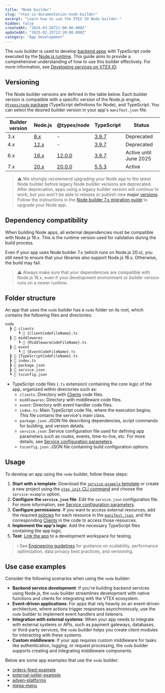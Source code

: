 ```yaml
---
title: "Node builder"
slug: "vtex-io-documentation-node-builder"
excerpt: "Learn how to use the VTEX IO Node builder."
hidden: false
createdAt: "2024-03-26T11:00:00.000Z"
updatedAt: "2025-02-25T12:20:00.000Z"
category: "App Development"
---
```


The `node` builder is used to develop [backend apps](https://developers.vtex.com/docs/guides/vtex-io-documentation-service) with TypeScript code executed by the [Node.js runtime](https://nodejs.org/en). This guide aims to provide a comprehensive understanding of how to use this builder effectively. For more information, see [Developing services on VTEX IO](https://developers.vtex.com/docs/guides/developing-services-on-vtex-io).

## Versioning

The Node builder versions are defined in the table below. Each builder version is compatible with a specific version of the Node.js engine, [`@types/node` package](https://www.npmjs.com/package/@types/node) (TypeScript definitions for Node), and TypeScript. You can select the desired builder version in your app's `manifest.json` file.

|Builder version|Node.js|@types/node|TypeScript|Status|
|-|-|-|-|-|
|3.x|[8.x](https://nodejs.org/en/blog/release/v8.0.0)|-|[3.9.7](https://www.typescriptlang.org/docs/handbook/release-notes/typescript-3-9.html)|Deprecated|
|4.x|[12.x](https://nodejs.org/en/blog/release/v12.0.0)|-|[3.9.7](https://www.typescriptlang.org/docs/handbook/release-notes/typescript-3-9.html)|Deprecated|
|6.x|[16.x](https://nodejs.org/en/blog/release/v16.0.0)|[12.0.0](https://www.npmjs.com/package/@types/node/v/12.0.0)|[3.9.7](https://www.typescriptlang.org/docs/handbook/release-notes/typescript-3-9.html)|Active until June 2025|
|7.x|[20.x](https://nodejs.org/en/blog/release/v20.0.0)|[20.0.0](https://www.npmjs.com/package/@types/node/v/20.0.0)|[5.5.3](https://www.typescriptlang.org/docs/handbook/release-notes/typescript-5-5.html)|Active|

>⚠️ We strongly recommend upgrading your Node app to the latest Node builder before legacy Node builder versions are deprecated. After deprecation, apps using a legacy builder version will continue to work, but you won't be able to release or publish new **major** [versions](https://developers.vtex.com/docs/guides/vtex-io-documentation-releasing-a-new-app-version#understanding-app-versioning). Follow the instructions in the [Node builder 7.x migration guide](https://developers.vtex.com/docs/guides/node-builder-7x-migration-guide) to upgrade your Node app.

## Dependency compatibility

When building Node apps, all external dependencies must be compatible with Node.js 16.x. This is the runtime version used for validation during the build process.

Even if your app uses Node builder 7.x (which runs on Node.js 20.x), you still need to ensure that your libraries also support Node.js 16.x. Otherwise, the build may fail.

> ⚠️ Always make sure that your dependencies are compatible with Node.js 16.x, even if your development environment or builder version runs on a newer runtime.

## Folder structure

An app that uses the `node` builder has a `node` folder on its root, which contains the following files and directories:

```txt
node
  ┣ 📂 clients
      ┗ 📄 {ClientCodeFileName}.ts
  ┣ 📂 middlewares
      ┗ 📄 {MiddlewareCodeFileName}.ts
  ┣ 📂 event
      ┗ 📄 {EventCodeFileName}.ts
  ┣ 📄 {TypeScriptCodeFileName}.ts
  ┣ 📄 index.ts
  ┣ 📄 package.json
  ┣ 📄 service.json
  ┗ 📄 tsconfig.json
```

- TypeScript code files (`.ts` extension) containing the core logic of the app, organized within directories such as:
  - `clients`: Directory with [Clients](https://developers.vtex.com/docs/guides/vtex-io-documentation-clients) code files.
  - `middlewares`: Directory with middleware code files.
  - `event`: Directory with event handler code files.
  - `index.ts`: Main TypeScript code file, where the execution begins. This file contains the service's main class.
  - `package.json`: JSON file describing dependencies, script commands for building, and version details.
  - `service.json`: Service configuration file used for defining app parameters such as routes, events, time-to-live, etc. For more details, see [Service configuration parameters](https://developers.vtex.com/docs/guides/vtex-io-documentation-service#service-configuration-parameters).
  - `tsconfig.json`: JSON file containing build configuration options.

## Usage

To develop an app using the `node` builder, follow these steps:

1. **Start with a template**: Download the [`service-example` template](https://github.com/vtex-apps/service-example) or create a new project using the [`vtex init` CLI command](https://developers.vtex.com/docs/guides/vtex-io-documentation-vtex-io-cli-usage#starting-a-new-project) and choose the `service-example` option.
2. **Configure the `service.json` file**: Edit the `service.json` configuration file. For more information, see [Service configuration parameters](https://developers.vtex.com/docs/guides/vtex-io-documentation-service#service-configuration-parameters).
3. **Configure permissions**: If you want to access external resources, add the required [policies](https://developers.vtex.com/docs/guides/vtex-io-documentation-policies) for each resource in the [`manifest.json`](https://developers.vtex.com/docs/guides/vtex-io-documentation-manifest), and the corresponding [Clients](https://developers.vtex.com/docs/guides/vtex-io-documentation-clients) in the code to access those resources.
4. **Implement the app's logic**: Add the necessary TypeScript files containing the app logic.
5. **Test**: [Link the app](https://developers.vtex.com/docs/guides/vtex-io-documentation-linking-an-app) to a development workspace for testing.

>ℹ️ See [Engineering guidelines](https://developers.vtex.com/docs/guides/vtex-io-documentation-engineering-guidelines) for guidance on scalability, performance optimization, data privacy best practices, and versioning.

## Use case examples

Consider the following scenarios when using the `node` builder:

- **Backend service development**: If you're building backend services using Node.js, the `node` builder streamlines development with native functions and clients for integrating with the VTEX ecosystem.
- **Event-driven applications**: For apps that rely heavily on an event-driven architecture, where actions trigger responses asynchronously, use the `node` builder to implement event handlers and listeners.
- **Integration with external systems**: When your app needs to integrate with external systems or APIs, such as payment gateways, databases, or third-party services, the `node` builder helps you create client modules for interacting with these systems.
- **Custom middleware**: If your app requires custom middleware for tasks like authentication, logging, or request processing, the `node` builder supports creating and integrating middleware components.

Below are some app examples that use the `node` builder:

- [orders-feed-example](https://github.com/vtex-apps/orders-feed-example)
- [external-seller-example](https://github.com/vtex-apps/external-seller-example)
- [adyen-platforms](https://github.com/vtex-apps/adyen-platforms)
- [mega-menu](https://github.com/vtex-apps/mega-menu)
